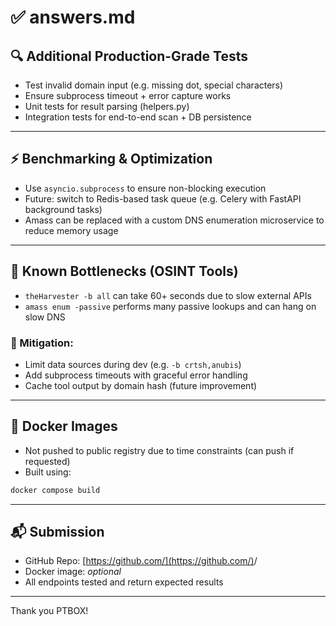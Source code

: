 # ✅ answers.md

## 🔍 Additional Production-Grade Tests

* Test invalid domain input (e.g. missing dot, special characters)
* Ensure subprocess timeout + error capture works
* Unit tests for result parsing (helpers.py)
* Integration tests for end-to-end scan + DB persistence

---

## ⚡ Benchmarking & Optimization

* Use `asyncio.subprocess` to ensure non-blocking execution
* Future: switch to Redis-based task queue (e.g. Celery with FastAPI background tasks)
* Amass can be replaced with a custom DNS enumeration microservice to reduce memory usage

---

## 🐌 Known Bottlenecks (OSINT Tools)

* `theHarvester -b all` can take 60+ seconds due to slow external APIs
* `amass enum -passive` performs many passive lookups and can hang on slow DNS

### 🔧 Mitigation:

* Limit data sources during dev (e.g. `-b crtsh,anubis`)
* Add subprocess timeouts with graceful error handling
* Cache tool output by domain hash (future improvement)

---

## 🐳 Docker Images

* Not pushed to public registry due to time constraints (can push if requested)
* Built using:

```bash
docker compose build
```

---

## 📬 Submission

* GitHub Repo: [https://github.com/](https://github.com/)<roeebenezra>/<ptbox-osint-challenge>
* Docker image: *optional*
* All endpoints tested and return expected results

---

Thank you PTBOX!
